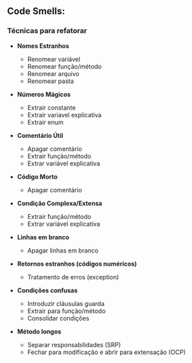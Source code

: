 ## Code Smells:

### Técnicas para refatorar

* **Nomes Estranhos**
    * Renomear variável
    * Renomear função/método
    * Renomear arquivo
    * Renomear pasta

* **Números Mágicos**
    * Extrair constante
    * Extrair variavel explicativa
    * Extrair enum

* **Comentário Útil**
    * Apagar comentário
    * Extrair função/método
    * Extrar variável explicativa

* **Código Morto**
    * Apagar comentário

* **Condição Complexa/Extensa**
    * Extrair função/método
    * Extrar variável explicativa

* **Linhas em branco**
    * Apagar linhas em branco

* **Retornos estranhos (códigos numéricos)**
    * Tratamento de erros (exception)

* **Condições confusas**
    * Introduzir cláusulas guarda
    * Extrair para função/método
    * Consolidar condições

* **Método longos**
    * Separar responsabilidades (SRP)
    * Fechar para modificação e abrir para extensação (OCP)
